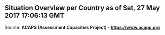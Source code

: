 ## Situation Overview per Country as of Sat, 27 May 2017 17:06:13 GMT

Source: **ACAPS (Assessment Capacities Project) - https://www.acaps.org**